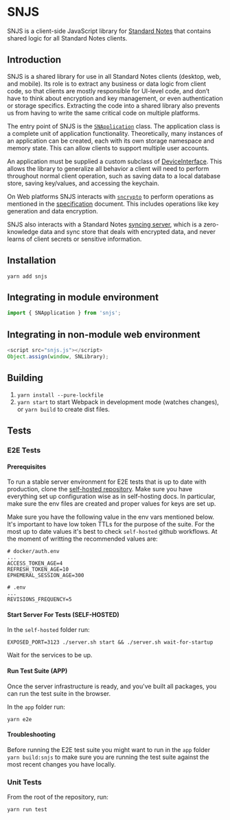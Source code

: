 # SNJS

SNJS is a client-side JavaScript library for [Standard Notes](https://standardnotes.com) that contains shared logic for all Standard Notes clients.

## Introduction

SNJS is a shared library for use in all Standard Notes clients (desktop, web, and mobile). Its role is to extract any business or data logic from client code, so that clients are mostly responsible for UI-level code, and don’t have to think about encryption and key management, or even authentication or storage specifics. Extracting the code into a shared library also prevents us from having to write the same critical code on multiple platforms.

The entry point of SNJS is the [`SNApplication`](packages/snjs/lib/application.ts) class. The application class is a complete unit of application functionality. Theoretically, many instances of an application can be created, each with its own storage namespace and memory state. This can allow clients to support multiple user accounts.

An application must be supplied a custom subclass of [DeviceInterface](packages/snjs/lib/device_interface.ts). This allows the library to generalize all behavior a client will need to perform throughout normal client operation, such as saving data to a local database store, saving key/values, and accessing the keychain.

On Web platforms SNJS interacts with [`sncrypto`](https://github.com/standardnotes/snjs/tree/packages/sncrypto-common) to perform operations as mentioned in the [specification](https://github.com/standardnotes/snjs/blob/main/packages/snjs/specification.md) document. This includes operations like key generation and data encryption.

SNJS also interacts with a Standard Notes [syncing server](https://github.com/standardnotes/syncing-server-js), which is a zero-knowledge data and sync store that deals with encrypted data, and never learns of client secrets or sensitive information.

## Installation

`yarn add snjs`

## Integrating in module environment

```javascript
import { SNApplication } from 'snjs';
```

## Integrating in non-module web environment

```javascript
<script src="snjs.js"></script>
Object.assign(window, SNLibrary);
```

## Building

1. `yarn install --pure-lockfile`
2. `yarn start` to start Webpack in development mode (watches changes), or `yarn build` to create dist files.

## Tests

### E2E Tests

#### Prerequisites

To run a stable server environment for E2E tests that is up to date with production, clone the [self-hosted repository](https://github.com/standardnotes/self-hosted). Make sure you have everything set up configuration wise as in self-hosting docs. In particular, make sure the env files are created and proper values for keys are set up.

Make sure you have the following value in the env vars mentioned below. It's important to have low token TTLs for the purpose of the suite. For the most up to date values it's best to check `self-hosted` github workflows. At the moment of writting the recommended values are:
```
# docker/auth.env
...
ACCESS_TOKEN_AGE=4
REFRESH_TOKEN_AGE=10
EPHEMERAL_SESSION_AGE=300

# .env
...
REVISIONS_FREQUENCY=5
```

#### Start Server For Tests (SELF-HOSTED)

In the `self-hosted` folder run:

```
EXPOSED_PORT=3123 ./server.sh start && ./server.sh wait-for-startup
```

Wait for the services to be up.

#### Run Test Suite (APP)

Once the server infrastructure is ready, and you've built all packages, you can run the test suite in the browser.

In the `app` folder run:

```
yarn e2e
```

#### Troubleshooting

Before running the E2E test suite you might want to run in the `app` folder `yarn build:snjs` to make sure you are running the test suite against the most recent changes you have locally.

### Unit Tests

From the root of the repository, run:

```
yarn run test
```

